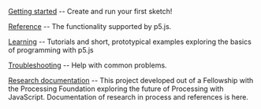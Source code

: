 [Getting started](https://github.com/lmccart/p5.js/wiki/Getting-Started) -- Create and run your first sketch!

[Reference](https://github.com/lmccart/p5.js/wiki/Reference) -- The functionality supported by p5.js.

[Learning](https://github.com/lmccart/p5.js/wiki/Learning) -- Tutorials and short, prototypical examples exploring the basics of programming with p5.js

[Troubleshooting](https://github.com/lmccart/p5.js/wiki/Troubleshooting) -- Help with common problems.

[Research documentation](https://github.com/lmccart/p5.js/wiki/Research-Documentation) -- This project developed out of a Fellowship with the Processing Foundation exploring the future of Processing with JavaScript. Documentation of research in process and references is here.